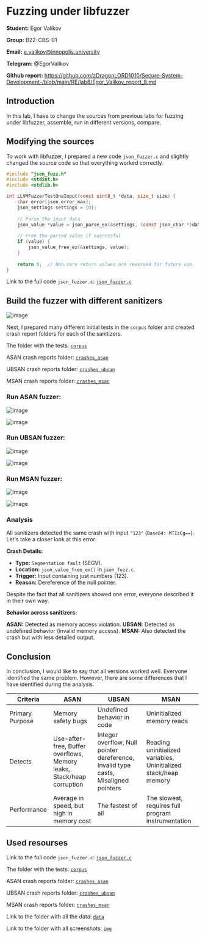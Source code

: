 # Fuzzing under libfuzzer

**Student:** Egor Valikov

**Group:** B22-CBS-01

**Email:** e.valikov@innopolis.university

**Telegram:** @EgorValikov

**Github report:** https://github.com/zDragonLORD1010/Secure-System-Development-/blob/main/RE/lab8/Egor_Valikov_report_8.md

## Introduction

In this lab, I have to change the sources from previous labs for fuzzing under libfuzzer, assemble, run in different versions, compare.

## Modifying the sources

To work with libfuzzer, I prepared a new code `json_fuzzer.c` and slightly changed the source code so that everything worked correctly.

```c
#include "json_fuzz.h"
#include <stdint.h>
#include <stdlib.h>

int LLVMFuzzerTestOneInput(const uint8_t *data, size_t size) {
    char error[json_error_max];
    json_settings settings = {0};
    
    // Parse the input data
    json_value *value = json_parse_ex(&settings, (const json_char *)data, size, error);
    
    // Free the parsed value if successful
    if (value) {
        json_value_free_ex(&settings, value);
    }
    
    return 0;  // Non-zero return values are reserved for future use.
}
```

Link to the full code `json_fuzzer.c`: [`json_fuzzer.c`](https://github.com/zDragonLORD1010/Secure-System-Development-/blob/main/RE/lab8/data/json_fuzzer.c)

## Build the fuzzer with different sanitizers

![image](https://github.com/user-attachments/assets/8d99cb5d-79de-4d63-8ba9-c19157030cb2)

Next, I prepared many different initial tests in the `corpus` folder and created crash report folders for each of the sanitizers.

The folder with the tests: [`corpus`](https://github.com/zDragonLORD1010/Secure-System-Development-/tree/main/RE/lab8/data/corpus)

ASAN crash reports folder: [`crashes_asan`](https://github.com/zDragonLORD1010/Secure-System-Development-/tree/main/RE/lab8/data/crashes_asan)

UBSAN crash reports folder: [`crashes_ubsan`](https://github.com/zDragonLORD1010/Secure-System-Development-/tree/main/RE/lab8/data/crashes_ubsan)

MSAN crash reports folder: [`crashes_msan`](https://github.com/zDragonLORD1010/Secure-System-Development-/tree/main/RE/lab8/data/crashes_msan)

### Run ASAN fuzzer:

![image](https://github.com/user-attachments/assets/a40d0db2-ee95-40f1-abf5-396af31976f5)

![image](https://github.com/user-attachments/assets/faa481d2-bf5b-4bb3-94c4-b37fd77ddcc5)

### Run UBSAN fuzzer:

![image](https://github.com/user-attachments/assets/4fe26e93-be15-4aca-8fac-4ed31ab2d781)

![image](https://github.com/user-attachments/assets/084884c3-ee7f-43bd-97ac-48b37140bd12)

### Run MSAN fuzzer:

![image](https://github.com/user-attachments/assets/7510fb2e-68f5-4a5e-8d7a-3b8c432dbf82)

![image](https://github.com/user-attachments/assets/6c05ee55-c6ae-4867-abcf-136c5abb7d2c)

### Analysis

All sanitizers detected the same crash with input `"123"` (`Base64: MTIzCg==`). Let's take a closer look at this error.

**Crash Details:**

- **Type:** `Segmentation fault` (SEGV).
- **Location:** `json_value_free_ex()` in `json_fuzz.c`.
- **Trigger:** Input containing just numbers (123).
- **Reason:** Dereference of the null pointer.

Despite the fact that all sanitizers showed one error, everyone described it in their own way.

**Behavior across sanitizers:**

**ASAN:** Detected as memory access violation.
**UBSAN**: Detected as undefined behavior (invalid memory access).
**MSAN:** Also detected the crash but with less detailed output.

## Conclusion

In conclusion, I would like to say that all versions worked well. Everyone identified the same problem. However, there are some differences that I have identified during the analysis.

| Criteria | ASAN | UBSAN | MSAN | 
|--------------------|----------------------------------------|----------------------------------------|----------------------------------------|
| Primary Purpose | Memory safety bugs | Undefined behavior in code | Uninitialized memory reads |
| Detects | Use-after-free, Buffer overflows, Memory leaks, Stack/heap corruption | Integer overflow, Null pointer dereference, Invalid type casts, Misaligned pointers | Reading uninitialized variables, Uninitialized stack/heap memory |
| Performance  | Average in speed, but high in memory cost | The fastest of all | The slowest, requires full program instrumentation |

## Used resourses

Link to the full code `json_fuzzer.c`: [`json_fuzzer.c`](https://github.com/zDragonLORD1010/Secure-System-Development-/blob/main/RE/lab8/data/json_fuzzer.c)

The folder with the tests: [`corpus`](https://github.com/zDragonLORD1010/Secure-System-Development-/tree/main/RE/lab8/data/corpus)

ASAN crash reports folder: [`crashes_asan`](https://github.com/zDragonLORD1010/Secure-System-Development-/tree/main/RE/lab8/data/crashes_asan)

UBSAN crash reports folder: [`crashes_ubsan`](https://github.com/zDragonLORD1010/Secure-System-Development-/tree/main/RE/lab8/data/crashes_ubsan)

MSAN crash reports folder: [`crashes_msan`](https://github.com/zDragonLORD1010/Secure-System-Development-/tree/main/RE/lab8/data/crashes_msan)

Link to the folder with all the data: [`data`](https://github.com/zDragonLORD1010/Secure-System-Development-/tree/main/RE/lab8/data)

Link to the folder with all screenshots: [`img`](https://github.com/zDragonLORD1010/Secure-System-Development-/tree/main/RE/lab8/img)






